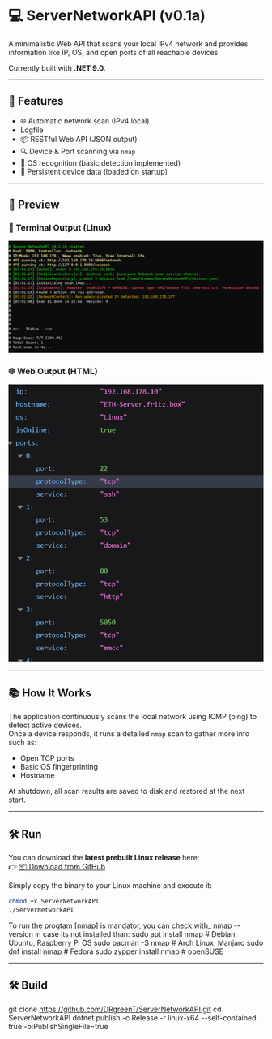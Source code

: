 # 💻 ServerNetworkAPI (v0.1a)

A minimalistic Web API that scans your local IPv4 network and provides information like IP, OS, and open ports of all reachable devices.

Currently built with **.NET 9.0**.

---

## 🚀 Features

- 🌐 Automatic network scan (IPv4 local)
- Logfile
- 📦 RESTful Web API (JSON output)
- 🔍 Device & Port scanning via `nmap`
- 🧠 OS recognition (basic detection implemented)
- 💾 Persistent device data (loaded on startup)

---

## 🧪 Preview

### 🔧 Terminal Output (Linux)
<img src="./docs/NetworkAPI_1.png" alt="Linux Output" width="800"/>

### 🌐 Web Output (HTML)
<img src="./docs/NetworkAPI_2.png" alt="Web Output" width="800"/>

---

## 📚 How It Works

The application continuously scans the local network using ICMP (ping) to detect active devices.  
Once a device responds, it runs a detailed `nmap` scan to gather more info such as:

- Open TCP ports
- Basic OS fingerprinting
- Hostname

At shutdown, all scan results are saved to disk and restored at the next start.

---

## 🛠️ Run
You can download the **latest prebuilt Linux release** here:  
👉 [📦 Download from GitHub](https://github.com/DRgreenT/ServerNetworkAPI/tree/main/publish/linux)

Simply copy the binary to your Linux machine and execute it:

```bash
chmod +x ServerNetworkAPI
./ServerNetworkAPI
```
To run the progtam [nmap] is mandator, you can check with_ nmap --version in case its not installed than:
sudo apt install nmap    # Debian, Ubuntu, Raspberry Pi OS
sudo pacman -S nmap      # Arch Linux, Manjaro
sudo dnf install nmap    # Fedora
sudo zypper install nmap # openSUSE

---

## 🛠️ Build
git clone https://github.com/DRgreenT/ServerNetworkAPI.git
cd ServerNetworkAPI
dotnet publish -c Release -r linux-x64 --self-contained true -p:PublishSingleFile=true

